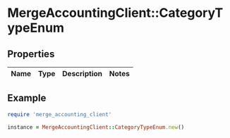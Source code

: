 # MergeAccountingClient::CategoryTypeEnum

## Properties

| Name | Type | Description | Notes |
| ---- | ---- | ----------- | ----- |

## Example

```ruby
require 'merge_accounting_client'

instance = MergeAccountingClient::CategoryTypeEnum.new()
```

